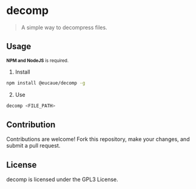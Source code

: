 # decomp

> A simple way to decompress files.

## Usage

<small><strong>NPM and NodeJS</strong> is required.</small>

1. Install

```sh
npm install @eucaue/decomp -g
```

2. Use

```sh
decomp <FILE_PATH>
```

## Contribution

Contributions are welcome! Fork this repository, make your changes, and submit a pull request.

## License

decomp is licensed under the GPL3 License.
